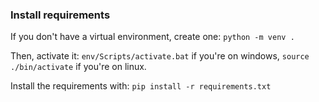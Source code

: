 ### Install requirements


If you don't have a virtual environment, create one:
`python -m venv .`


Then, activate it:
`env/Scripts/activate.bat` if you're on windows,
`source ./bin/activate` if you're on linux.


Install the requirements with:
`pip install -r requirements.txt`
